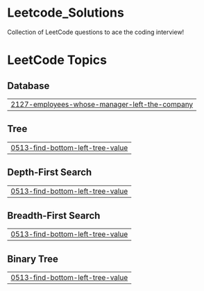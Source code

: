 # Leetcode_Solutions
Collection of LeetCode questions to ace the coding interview! 

<!---LeetCode Topics Start-->
# LeetCode Topics
## Database
|  |
| ------- |
| [2127-employees-whose-manager-left-the-company](https://github.com/TARAK0506/LEETCODE/tree/master/2127-employees-whose-manager-left-the-company) |
## Tree
|  |
| ------- |
| [0513-find-bottom-left-tree-value](https://github.com/TARAK0506/LEETCODE/tree/master/0513-find-bottom-left-tree-value) |
## Depth-First Search
|  |
| ------- |
| [0513-find-bottom-left-tree-value](https://github.com/TARAK0506/LEETCODE/tree/master/0513-find-bottom-left-tree-value) |
## Breadth-First Search
|  |
| ------- |
| [0513-find-bottom-left-tree-value](https://github.com/TARAK0506/LEETCODE/tree/master/0513-find-bottom-left-tree-value) |
## Binary Tree
|  |
| ------- |
| [0513-find-bottom-left-tree-value](https://github.com/TARAK0506/LEETCODE/tree/master/0513-find-bottom-left-tree-value) |
<!---LeetCode Topics End-->